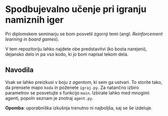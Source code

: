 # Spodbujevalno učenje pri igranju namiznih iger

Pri diplomskem seminarju se bom posvetil zgornji temi (angl. *Reinforcement learning in board games*).

V tem repozitoriju lahko najdete obe predstavitvi (ko bosta narejeni), dejansko delo in pa vso kodo,
ki jo bom napisal tekom dela.

## Navodila

Vsak se lahko preizkusi v boju z *agentom*, ki sem ga ustvari. To storite tako, da prensete mapo `koda` 
in poženete `igraj.py`. Za natančno izbiro parametrov se posvetujte s funkcijo `main`. Izbirate lahko 
med mnogimi agenti, popoln seznam je znotraj `agent.py`.

**Opomba**: uporabniška izkušnja trenutno ni najboljša, saj se še izdeluje.
